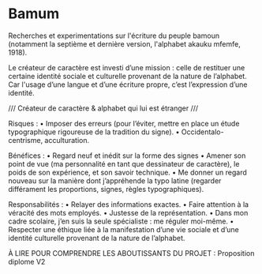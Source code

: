 # Bamum
Recherches et experimentations sur l'écriture du peuple bamoun (notamment la septième et dernière version, l'alphabet akauku mfemfe, 1918).

Le créateur de caractère est investi d’une mission : celle de restituer une certaine identité sociale et culturelle provenant de la nature de l’alphabet. Car l'usage d’une langue et d’une écriture propre, c’est l’expression d’une identité.

/// Créateur de caractère & alphabet qui lui est étranger ///

Risques :
• Imposer des erreurs (pour l’éviter, mettre en place un étude typographique rigoureuse de la tradition du signe).
• Occidentalo-centrisme, acculturation.

Bénéfices :
• Regard neuf et inédit sur la forme des signes
• Amener son point de vue (ma personnalité en tant que dessinateur de caractère), le poids de son expérience, et son savoir technique.
• Me donner un regard nouveau sur la manière dont j’appréhende la typo latine (regarder différament les proportions, signes, règles typographiques).

Responsabilités :
• Relayer des informations exactes.
• Faire attention à la véracité des mots employés.
• Justesse de la représentation.
• Dans mon cadre scolaire, j’en suis la seule spécialiste : me réguler moi-même.
• Respecter une éthique liée à la manifestation d’une vie sociale et d’une identité culturelle provenant de la nature de l’alphabet.

À LIRE POUR COMPRENDRE LES ABOUTISSANTS DU PROJET :
Proposition diplome V2
